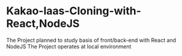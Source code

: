 # Kakao-laas-Cloning-with-React,NodeJS

The Project planned to study basis of front/back-end with React and NodeJS 
The Project operates at local environment
